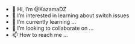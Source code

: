- 👋 Hi, I’m @KazamaDZ
- 👀 I’m interested in learning about switch issues
- 🌱 I’m currently learning ...
- 💞️ I’m looking to collaborate on ...
- 📫 How to reach me ...

<!---
KazamaDZ/KazamaDZ is a ✨ special ✨ repository because its `README.md` (this file) appears on your GitHub profile.
You can click the Preview link to take a look at your changes.
--->
